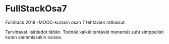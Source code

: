 # FullStackOsa7
FullStack 2018 -MOOC-kurssin osan 7 tehtävien ratkaisut.

Tarvittavat lisätiedot tähän. Todnäk kaikki tehtävät menemät suht simppelisti kuten aiemmissakin osissa.
